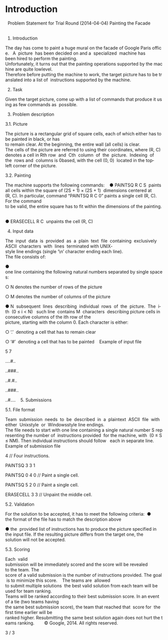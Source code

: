 Introduction 
============================================================================================================================

 
Problem Statement for Trial Round (2014-04-04) 
Painting the Facade 
 
             
 
1. Introduction 

The day has come to paint a huge mural on the facade of Google Paris office.  
A  picture  has been decided on and a  specialized  machine has  been hired to perform the painting. 
Unfortunately, it turns out that the painting operations supported by the machine are quite low­level. 
Therefore before putting the machine to work, the target picture has to be translated into a list of 
instructions supported by the machine. 

2. Task 

Given the target picture, come up with a list of commands that produce it using as few commands as 
possible. 

3. Problem description 

3.1. Picture 

The picture is a rectangular grid of square cells, each of which either has to be painted in black, or has 
to remain clear. At the beginning, the entire wall (all cells) is clear. 
 
The cells of the picture are referred to using their coordinates, where (R, C) denotes a cell in R­th row 
and  C­th  column  of  the  picture.  Indexing  of  the  rows and  columns is 0­based, with the cell (0, 0) 
located in the top­left corner of the picture. 

3.2. Painting 

The machine supports the following commands: 
 
● PAINTSQ R C S ­ paints all cells within the square of (2S + 1) × (2S + 1)  dimensions centered at
(R, C). In particular, command “PAINTSQ R C 0” paints a single cell (R, C). For the command
to be valid, the entire square has to fit within the dimensions of the painting. 

● ERASECELL R C ­ unpaints the cell (R, C) 

4. Input data 

The  input  data  is  provided  as  a  plain  text  file  containing  exclusively  ASCII  characters  with  lines 
terminated with UNIX­style line endings (single ‘\n’ character ending each line). 
 
The file consists of: 

● one line containing the following natural numbers separated by single spaces: 

○ N denotes the number of rows of the picture 

○ M denotes the number of columns of the picture 

● N  subsequent  lines  describing  individual  rows  of  the  picture.  The  i­th  (0 ≤ i < N)   such line 
contains M  characters  describing picture cells in  consecutive columns of the i­th row of the 
picture, starting with the column 0. Each character is either: 

○ ‘.’ ­ denoting a cell that has to remain clear 

○ ‘#’ ­ denoting a cell that has to be painted 
 
Example of input file 

5 7 

....#.. 

..###.. 

..#.#.. 

..###.. 

..#.... 
 
5. Submissions 

5.1. File format 

Team  submission  needs  to  be  described  in  a  plain­text  ASCII  file  with  either  Unix­style  or 
Windows­style line endings. 
 
The file needs to start with one line containing a single natural number S representing the number of 
instructions provided  for the machine, with  (0 ≤ S ≤ NM). Then individual instructions should follow ­ 
each in separate line. 
 
Example of submission file 

4 // Four instructions. 

PAINTSQ 3 3 1 

PAINTSQ 0 4 0 // Paint a single cell. 

PAINTSQ 5 2 0 // Paint a single cell. 

ERASECELL 3 3 // Unpaint the middle cell. 
 
5.2. Validation 

For the solution to be accepted, it has to meet the following criteria: 
● the format of the file has to match the description above 

● the  provided list of instructions has to produce the picture specified in the input file. If the
resulting picture differs from the target one, the solution will not be accepted. 

5.3. Scoring 

Each  valid  submission will be immediately scored and the score will be revealed  to the team. The 
score of a valid submission is the number of instructions provided. The goal is to minimize this score. 
 
The teams are  allowed  to submit multiple solutions ­ the best valid solution from each team will be 
used for team ranking. 
 
Teams will be ranked according to their best submission score. In an event of a tie (two teams having 
the same best submission score), the team that reached that  score for  the  first time earlier will be 
ranked higher. Resubmitting the same best solution again does not hurt the teams ranking. 
 
 
 
© Google, 2014. All rights reserved. 

3 / 3 
